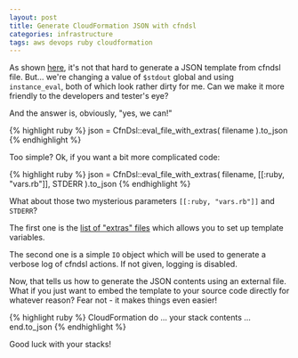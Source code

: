 ```yaml
---
layout: post
title: Generate CloudFormation JSON with cfndsl
categories: infrastructure
tags: aws devops ruby cloudformation
---
```


As shown
[here](https://coderwall.com/p/sxtlzw/create-an-aws-stack-with-cfndsl),
it's not that hard to generate a JSON template from cfndsl
file. But... we're changing a value of ```$stdout``` global and using
```instance_eval```, both of which look rather dirty for me.  Can we
make it more friendly to the developers and tester's eye?

And the answer is, obviously, "yes, we can!"

{% highlight ruby %}
json = CfnDsl::eval_file_with_extras(
  filename
).to_json
{% endhighlight %}

Too simple? Ok, if you want a bit more complicated code:

{% highlight ruby %}
json = CfnDsl::eval_file_with_extras(
  filename,
  [[:ruby, "vars.rb"]],
  STDERR
).to_json
{% endhighlight %}

What about those two mysterious parameters ```[[:ruby, "vars.rb"]]```
and ```STDERR```?

The first one is the [list of "extras" files](https://github.com/stevenjack/cfndsl/blob/988b03f37ca85361d881ec75ab28e55dd2d88dc9/lib/cfndsl.rb) which allows you to
set up template variables.

The  second one  is a  simple ```IO```  object which  will be  used to
generate a  verbose log of cfndsl  actions.  If not given,  logging is
disabled.

Now, that tells us how to generate the JSON contents using an external
file.  What if you just want to embed the template to your source code
directly for whatever reason?  Fear not - it makes things even easier!

{% highlight ruby %}
CloudFormation do
  ... your stack contents ...
end.to_json
{% endhighlight %}

Good luck with your stacks!
